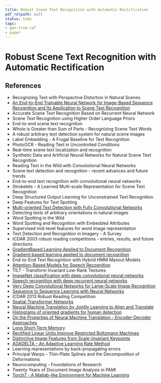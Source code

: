 ```yaml
---
title: Robust Scene Text Recognition with Automatic Rectification
pdf_relpath: null
status: todo
tags:
- gen-from-ref
- paper
---
```


# Robust Scene Text Recognition with Automatic Rectification

## References

- Recognizing Text with Perspective Distortion in Natural Scenes
- [An End-to-End Trainable Neural Network for Image-Based Sequence Recognition and Its Application to Scene Text Recognition](./an-end-to-end-trainable-neural-network-for-image-based-sequence-recognition-and-its-application-to-scene-text-recognition.md)
- Accurate Scene Text Recognition Based on Recurrent Neural Network
- Scene Text Recognition using Higher Order Language Priors
- End-to-end scene text recognition
- Whole is Greater than Sum of Parts - Recognizing Scene Text Words
- A robust arbitrary text detection system for natural scene images
- Label Embedding - A Frugal Baseline for Text Recognition
- PhotoOCR - Reading Text in Uncontrolled Conditions
- Real-time scene text localization and recognition
- Synthetic Data and Artificial Neural Networks for Natural Scene Text Recognition
- Reading Text in the Wild with Convolutional Neural Networks
- Scene text detection and recognition - recent advances and future trends
- End-to-end text recognition with convolutional neural networks
- Strokelets - A Learned Multi-scale Representation for Scene Text Recognition
- Deep Structured Output Learning for Unconstrained Text Recognition
- Deep Features for Text Spotting
- [Multi-oriented Text Detection with Fully Convolutional Networks](./multi-oriented-text-detection-with-fully-convolutional-networks.md)
- Detecting texts of arbitrary orientations in natural images
- Word Spotting in the Wild
- Word Spotting and Recognition with Embedded Attributes
- Supervised mid-level features for word image representation
- Text Detection and Recognition in Imagery - A Survey
- ICDAR 2003 robust reading competitions - entries, results, and future directions
- [GradientBased Learning Applied to Document Recognition](./gradientbased-learning-applied-to-document-recognition.md)
- [Gradient-based learning applied to document recognition](./gradient-based-learning-applied-to-document-recognition.md)
- End-to-End Text Recognition with Hybrid HMM Maxout Models
- [Attention-Based Models for Speech Recognition](./attention-based-models-for-speech-recognition.md)
- TILT - Transform Invariant Low-Rank Textures
- [ImageNet classification with deep convolutional neural networks](./imagenet-classification-with-deep-convolutional-neural-networks.md)
- [Speech recognition with deep recurrent neural networks](./speech-recognition-with-deep-recurrent-neural-networks.md)
- [Very Deep Convolutional Networks for Large-Scale Image Recognition](./very-deep-convolutional-networks-for-large-scale-image-recognition.md)
- [Sequence to Sequence Learning with Neural Networks](./sequence-to-sequence-learning-with-neural-networks.md)
- ICDAR 2013 Robust Reading Competition
- [Spatial Transformer Networks](./spatial-transformer-networks.md)
- [Neural Machine Translation by Jointly Learning to Align and Translate](./neural-machine-translation-by-jointly-learning-to-align-and-translate.md)
- [Histograms of oriented gradients for human detection](./histograms-of-oriented-gradients-for-human-detection.md)
- [On the Properties of Neural Machine Translation - Encoder-Decoder Approaches](./on-the-properties-of-neural-machine-translation-encoder-decoder-approaches.md)
- [Long Short-Term Memory](./long-short-term-memory.md)
- [Rectified Linear Units Improve Restricted Boltzmann Machines](./rectified-linear-units-improve-restricted-boltzmann-machines.md)
- [Distinctive Image Features from Scale-Invariant Keypoints](./distinctive-image-features-from-scale-invariant-keypoints.md)
- [ADADELTA - An Adaptive Learning Rate Method](./adadelta-an-adaptive-learning-rate-method.md)
- Learning representations by back-propagating errors
- Principal Warps - Thin-Plate Splines and the Decomposition of Deformations
- Neurocomputing - Foundations of Research
- Twenty Years of Document Image Analysis in PAMI
- [Torch7 - A Matlab-like Environment for Machine Learning](./torch7-a-matlab-like-environment-for-machine-learning.md)
